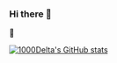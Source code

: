 ### Hi there 👋

<!--
**1000Delta/1000Delta** is a ✨ _special_ ✨ repository because its `README.md` (this file) appears on your GitHub profile.

Here are some ideas to get you started:

- 🔭 I’m currently working on ...
- 🌱 I’m currently learning ...
- 👯 I’m looking to collaborate on ...
- 🤔 I’m looking for help with ...
- 💬 Ask me about ...
- 📫 How to reach me: ...
- 😄 Pronouns: ...
- ⚡ Fun fact: ...
-->
🧐

[![1000Delta's GitHub stats](https://github-readme-stats-1000delta.vercel.app/api?username=1000Delta&theme=radical)](https://github.com/1000Delta)
